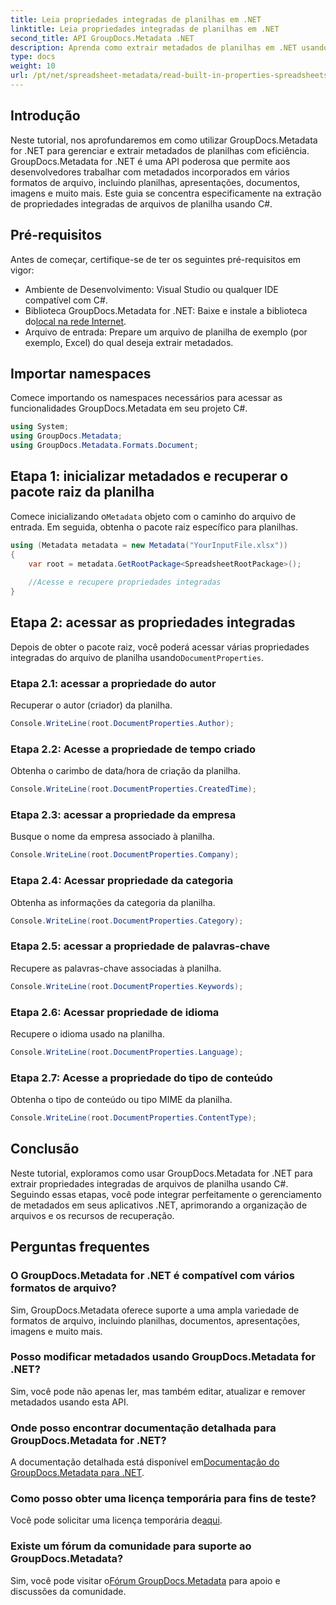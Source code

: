 ```yaml
---
title: Leia propriedades integradas de planilhas em .NET
linktitle: Leia propriedades integradas de planilhas em .NET
second_title: API GroupDocs.Metadata .NET
description: Aprenda como extrair metadados de planilhas em .NET usando GroupDocs.Metadata, aprimorando o gerenciamento e a organização de documentos em seus aplicativos.
type: docs
weight: 10
url: /pt/net/spreadsheet-metadata/read-built-in-properties-spreadsheets/
---
```

## Introdução
Neste tutorial, nos aprofundaremos em como utilizar GroupDocs.Metadata for .NET para gerenciar e extrair metadados de planilhas com eficiência. GroupDocs.Metadata for .NET é uma API poderosa que permite aos desenvolvedores trabalhar com metadados incorporados em vários formatos de arquivo, incluindo planilhas, apresentações, documentos, imagens e muito mais. Este guia se concentra especificamente na extração de propriedades integradas de arquivos de planilha usando C#.
## Pré-requisitos
Antes de começar, certifique-se de ter os seguintes pré-requisitos em vigor:
- Ambiente de Desenvolvimento: Visual Studio ou qualquer IDE compatível com C#.
-  Biblioteca GroupDocs.Metadata for .NET: Baixe e instale a biblioteca do[local na rede Internet](https://releases.groupdocs.com/metadata/net/).
- Arquivo de entrada: Prepare um arquivo de planilha de exemplo (por exemplo, Excel) do qual deseja extrair metadados.

## Importar namespaces
Comece importando os namespaces necessários para acessar as funcionalidades GroupDocs.Metadata em seu projeto C#.
```csharp
using System;
using GroupDocs.Metadata;
using GroupDocs.Metadata.Formats.Document;
```
## Etapa 1: inicializar metadados e recuperar o pacote raiz da planilha
 Comece inicializando o`Metadata` objeto com o caminho do arquivo de entrada. Em seguida, obtenha o pacote raiz específico para planilhas.
```csharp
using (Metadata metadata = new Metadata("YourInputFile.xlsx"))
{
    var root = metadata.GetRootPackage<SpreadsheetRootPackage>();
    
    //Acesse e recupere propriedades integradas
}
```
## Etapa 2: acessar as propriedades integradas
 Depois de obter o pacote raiz, você poderá acessar várias propriedades integradas do arquivo de planilha usando`DocumentProperties`.
### Etapa 2.1: acessar a propriedade do autor
Recuperar o autor (criador) da planilha.
```csharp
Console.WriteLine(root.DocumentProperties.Author);
```
### Etapa 2.2: Acesse a propriedade de tempo criado
Obtenha o carimbo de data/hora de criação da planilha.
```csharp
Console.WriteLine(root.DocumentProperties.CreatedTime);
```
### Etapa 2.3: acessar a propriedade da empresa
Busque o nome da empresa associado à planilha.
```csharp
Console.WriteLine(root.DocumentProperties.Company);
```
### Etapa 2.4: Acessar propriedade da categoria
Obtenha as informações da categoria da planilha.
```csharp
Console.WriteLine(root.DocumentProperties.Category);
```
### Etapa 2.5: acessar a propriedade de palavras-chave
Recupere as palavras-chave associadas à planilha.
```csharp
Console.WriteLine(root.DocumentProperties.Keywords);
```
### Etapa 2.6: Acessar propriedade de idioma
Recupere o idioma usado na planilha.
```csharp
Console.WriteLine(root.DocumentProperties.Language);
```
### Etapa 2.7: Acesse a propriedade do tipo de conteúdo
Obtenha o tipo de conteúdo ou tipo MIME da planilha.
```csharp
Console.WriteLine(root.DocumentProperties.ContentType);
```

## Conclusão
Neste tutorial, exploramos como usar GroupDocs.Metadata for .NET para extrair propriedades integradas de arquivos de planilha usando C#. Seguindo essas etapas, você pode integrar perfeitamente o gerenciamento de metadados em seus aplicativos .NET, aprimorando a organização de arquivos e os recursos de recuperação.

## Perguntas frequentes
### O GroupDocs.Metadata for .NET é compatível com vários formatos de arquivo?
Sim, GroupDocs.Metadata oferece suporte a uma ampla variedade de formatos de arquivo, incluindo planilhas, documentos, apresentações, imagens e muito mais.
### Posso modificar metadados usando GroupDocs.Metadata for .NET?
Sim, você pode não apenas ler, mas também editar, atualizar e remover metadados usando esta API.
### Onde posso encontrar documentação detalhada para GroupDocs.Metadata for .NET?
 A documentação detalhada está disponível em[Documentação do GroupDocs.Metadata para .NET](https://reference.groupdocs.com/metadata/net/).
### Como posso obter uma licença temporária para fins de teste?
 Você pode solicitar uma licença temporária de[aqui](https://purchase.groupdocs.com/temporary-license/).
### Existe um fórum da comunidade para suporte ao GroupDocs.Metadata?
 Sim, você pode visitar o[Fórum GroupDocs.Metadata](https://forum.groupdocs.com/c/metadata/14) para apoio e discussões da comunidade.
